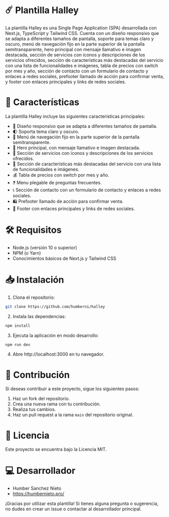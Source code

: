 # ☄️ Plantilla Halley

La plantilla Halley es una Single Page Application (SPA) desarrollada con Next.js, TypeScript y Tailwind CSS. Cuenta con un diseño responsivo que se adapta a diferentes tamaños de pantalla, soporte para temas claro y oscuro, menú de navegación fijo en la parte superior de la pantalla semitransparente, hero principal con mensaje llamativo e imagen destacada, sección de servicios con iconos y descripciones de los servicios ofrecidos, sección de características más destacadas del servicio con una lista de funcionalidades e imágenes, tabla de precios con switch por mes y año, sección de contacto con un formulario de contacto y enlaces a redes sociales, prefooter llamado de acción para confirmar venta, y footer con enlaces principales y links de redes sociales.


# 🚀 Características
La plantilla Halley incluye las siguientes características principales:

- 📱 Diseño responsivo que se adapta a diferentes tamaños de pantalla.
- 🌓 Soporta tema claro y oscuro.
- 📍 Menú de navegación fijo en la parte superior de la pantalla semitransparente.
- 🚀 Hero principal, con mensaje llamativo e imagen destacada.
- 💼 Sección de servicios con iconos y descripciones de los servicios ofrecidos.
- 🎉 Sección de características más destacadas del servicio con una lista de funcionalidades e imágenes.
- 💰 Tabla de precios con switch por mes y año.
- ❓ Menu plegable de preguntas frecuentes.
- 📞 Sección de contacto con un formulario de contacto y enlaces a redes sociales.
- 🛍️ Prefooter llamado de acción para confirmar venta.
- 📄 Footer con enlaces principales y links de redes sociales.


# 🛠️ Requisitos
- Node.js (versión 10 o superior)
- NPM (o Yarn)
- Conocimientos básicos de Next.js y Tailwind CSS


# 📥 Instalación
1. Clona el repositorio:

````bash
git clone https://github.com/humberni/halley
````
2. Instala las dependencias:

````bash
npm install
````
3. Ejecuta la aplicación en modo desarrollo:

````bash
npm run dev
````
4. Abre http://localhost:3000 en tu navegador.


# 🤝 Contribución
Si deseas contribuir a este proyecto, sigue los siguientes pasos:

1. Haz un fork del repositorio.
2. Crea una nueva rama con tu contribución.
3. Realiza tus cambios.
4. Haz un pull request a la rama `main` del repositorio original.


# 📄 Licencia
Este proyecto se encuentra bajo la Licencia MIT.


# 💻 Desarrollador
- Humber Sanchez Nieto
- https://humbernieto.pro/

¡Gracias por utilizar esta plantilla! Si tienes alguna pregunta o sugerencia, no dudes en crear un issue o contactar al desarrollador principal.
